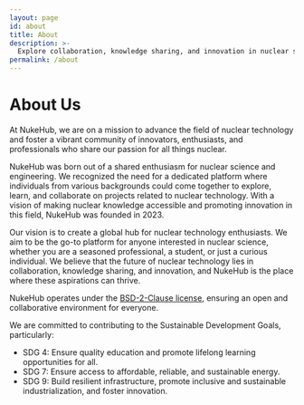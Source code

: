 ```yaml
---
layout: page
id: about
title: About
description: >-
  Explore collaboration, knowledge sharing, and innovation in nuclear science and technology.
permalink: /about
---
```


# About Us

At NukeHub, we are on a mission to advance the field of nuclear technology and
foster a vibrant community of innovators, enthusiasts, and professionals who
share our passion for all things nuclear.

NukeHub was born out of a shared enthusiasm for nuclear science and engineering.
We recognized the need for a dedicated platform where individuals from various
backgrounds could come together to explore, learn, and collaborate on projects
related to nuclear technology. With a vision of making nuclear knowledge
accessible and promoting innovation in this field, NukeHub was founded in 2023.

Our vision is to create a global hub for nuclear technology enthusiasts.
We aim to be the go-to platform for anyone interested in nuclear science,
whether you are a seasoned professional, a student, or just a curious individual.
We believe that the future of nuclear technology lies in collaboration, knowledge
sharing, and innovation, and NukeHub is the place where these aspirations can thrive.

NukeHub operates under the
<a target="_blank" href="https://opensource.org/licenses/BSD-2-Clause">
BSD-2-Clause license</a>, ensuring an open and collaborative environment for everyone. 

We are committed to contributing to the Sustainable Development Goals, particularly:

- SDG 4: Ensure quality education and promote lifelong learning opportunities for all.
- SDG 7: Ensure access to affordable, reliable, and sustainable energy.
- SDG 9: Build resilient infrastructure, promote inclusive and sustainable industrialization, and foster innovation.
